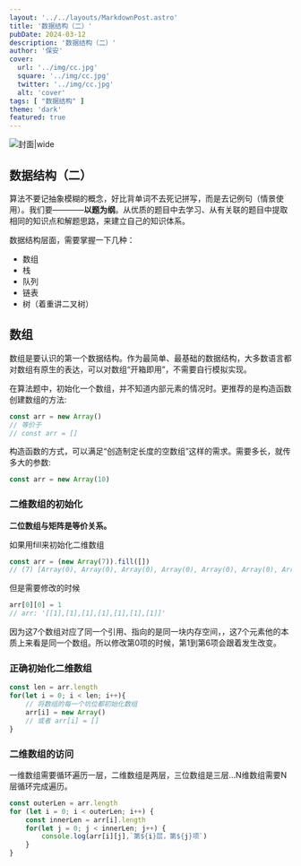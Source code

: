 ```yaml
---
layout: '../../layouts/MarkdownPost.astro'
title: '数据结构（二）'
pubDate: 2024-03-12
description: '数据结构（二）'
author: '保安'
cover:
  url: '../img/cc.jpg'
  square: '../img/cc.jpg'
  twitter: '../img/cc.jpg'
  alt: 'cover'
tags: [ "数据结构" ]
theme: 'dark'
featured: true
---
```


![封面|wide](/images/cc.jpg)

## 数据结构（二）

算法不要记抽象模糊的概念，好比背单词不去死记拼写，而是去记例句（情景使用）。我们要————**以题为纲**。从优质的题目中去学习、从有关联的题目中提取相同的知识点和解题思路，来建立自己的知识体系。

数据结构层面，需要掌握一下几种：
- 数组
- 栈
- 队列
- 链表
- 树（着重讲二叉树）

## 数组

数组是要认识的第一个数据结构。作为最简单、最基础的数据结构，大多数语言都对数组有原生的表达，可以对数组“开箱即用”，不需要自行模拟实现。

在算法题中，初始化一个数组，并不知道内部元素的情况时。更推荐的是构造函数创建数组的方法:
```javascript
const arr = new Array()
// 等价于
// const arr = []
```
构造函数的方式，可以满足“创造制定长度的空数组”这样的需求。需要多长，就传多大的参数:
```javascript
const arr = new Array(10)
```
### 二维数组的初始化

**二位数组与矩阵是等价关系。**

如果用fill来初始化二维数组
```javascript
const arr = (new Array(7)).fill([])
// (7) [Array(0), Array(0), Array(0), Array(0), Array(0), Array(0), Array(0)]
```
但是需要修改的时候
```javascript
arr[0][0] = 1
// arr: '[[1],[1],[1],[1],[1],[1],[1]]'
```

因为这7个数组对应了同一个引用、指向的是同一块内存空间，，这7个元素他的本质上来看是同一个数组。所以修改第0项的时候，第1到第6项会跟着发生改变。

### 正确初始化二维数组

```javascript
const len = arr.length
for(let i = 0; i < len; i++){
    // 将数组的每一个坑位都初始化数组
    arr[i] = new Array()
    // 或者 arr[i] = []
}
```

### 二维数组的访问
一维数组需要循环遍历一层，二维数组是两层，三位数组是三层...N维数组需要N层循环完成遍历。

```javascript
const outerLen = arr.length
for (let i = 0; i < outerLen; i++) {
    const innerLen = arr[i].length
    for(let j = 0; j < innerLen; j++) {
        console.log(arr[i][j],`第${i}层，第${j}项`)
    }
}
```
